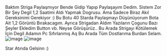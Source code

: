 Baktım Striga Paylaşmıyor Bende Gidip Yapıp Paylaşayım Dedim.
Sistem Zor Bir Şey Degil 1,2 Saatimi Aldı Yapmak Dogrusu.
Ama Sadece Biraz Akıl Gereksinimi Gerekiyor :)
Bu Botu 40 Starda Paylaşmayı Düşünüyorum Bota Ait 1,2 Görüntü Bırakacagım.
Ayrıca Strigadan Aldım Yazıların Çogunu Bazı Şeyler Ekledim Button vb.
Neyse Görüşürüz.. Bu Arada Strigayı Kötülemek İçin Degil Adamın Pc Sıfırlanmış Aq
Bu Arada Tüm Dostlarıma Burdan Selam.
![image](https://cdn.discordapp.com/attachments/940617713292836865/940620047511064676/Screenshot_38.png)
![image](https://cdn.discordapp.com/attachments/940617713292836865/940620057212497940/Screenshot_39.png)

Star Atında Gelsinn :)
